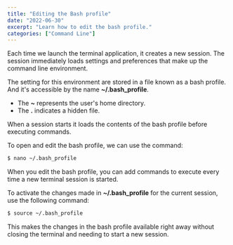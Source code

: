 ```yaml
---
title: "Editing the Bash profile"
date: "2022-06-30"
excerpt: "Learn how to edit the bash profile."
categories: ["Command Line"]
---
```


Each time we launch the terminal application, it creates a new session. The session immediately loads settings and preferences that make up the command line environment.

The setting for this environment are stored in a file known as a bash profile. And it's accessible by the name **~/.bash_profile**.

- The **~** represents the user's home directory.
- The **.** indicates a hidden file.

When a session starts it loads the contents of the bash profile before executing commands.

To open and edit the bash profile, we can use the command:

```sh {numberLines}
$ nano ~/.bash_profile
```

When you edit the bash profile, you can add commands to execute every time a new terminal session is started.

To activate the changes made in **~/.bash_profile** for the current session, use the following command:

```sh {numberLines}
$ source ~/.bash_profile
```

This makes the changes in the bash profile available right away without closing the terminal and needing to start a new session.
